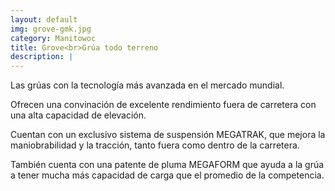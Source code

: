 ```yaml
---
layout: default
img: grove-gmk.jpg
category: Manitowoc 
title: Grove<br>Grúa todo terreno
description: |
---
```

Las grúas con la tecnología más avanzada en el mercado mundial. 

Ofrecen una convinación de excelente rendimiento fuera de carretera con una alta capacidad de elevación.

Cuentan con un exclusivo sistema de suspensión MEGATRAK, que mejora la maniobrabilidad y la tracción, tanto fuera como dentro de la carretera.

También cuenta con una patente de pluma MEGAFORM que ayuda a la grúa a tener mucha más capacidad de carga que el promedio de la competencia.
